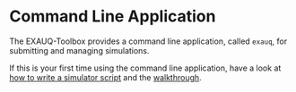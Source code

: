 # Command Line Application

The EXAUQ-Toolbox provides a command line application, called `exauq`, for submitting and
managing simulations.

If this is your first time using the command line application, have a look at
[how to write a simulator script](./simulator-script.md) and the
[walkthrough](./first-walkthrough.md).
